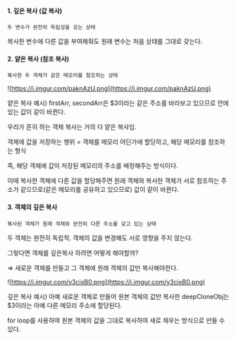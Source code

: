 #### 1. 깊은 복사 (값 복사)

```
두 변수가 완전히 독립성을 갖는 상태
```

복사한 변수에 다른 값을 부여해줘도 원래 변수는 처음 상태를 그대로 갖는다.



#### 2. 얕은 복사 (참조 복사)

```
복사한 두 객체가 같은 메모리를 참조하는 상태
```

![https://i.imgur.com/paknAzU.png](https://i.imgur.com/paknAzU.png)

얕은 복사 예시) firstArr, secondArr은 $3이라는 같은 주소를 바라보고 있으므로 안에 있는 값이 같이 바뀐다.

우리가 흔히 하는 객체 복사는 거의 다 얕은 복사임.

객체에 값을 저장하는 행위 = 객체를 메모리 어딘가에 할당하고, 해당 메모리를 참조하는 형식

즉, 해당 객체에 값이 저장된 메모리의 주소를 배정해주는 방식이다.

이때 복사한 객체에 다른 값을 할당해주면 원래 객체와 복사한 객체가 서로 참조하는 주소가 같으므로(같은 메모리를 공유하고 있으므로) 값이 같이 바뀐다.



#### 3. 객체의 깊은 복사

```
복사된 객체가 원래 객체와 완전히 다른 주소를 갖고 있는 상태
```

두 객체는 완전히 독립적. 객체의 값을 변경해도 서로 영향을 주지 않는다.

그렇다면 객체를 깊은복사 하려면 어떻게 해야할까?

⇒ 새로운 객체를 만들고 그 객체에 원래 객체의 값만 복사해야한다.

![https://i.imgur.com/y3cixB0.png](https://i.imgur.com/y3cixB0.png)

깊은 복사 예시) 아예 새로운 객체로 만들어 원본 객체의 값만 복사한 deepCloneObj는 $3이라는 아예 다른 메모리 주소에 할당된다.

for loop를 사용하여 원본 객체의 값을 그대로 복사하여 새로 채우는 방식으로 만들 수 있다.